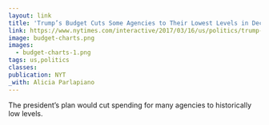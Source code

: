 ```yaml
---
layout: link
title: 'Trump’s Budget Cuts Some Agencies to Their Lowest Levels in Decades'
link: https://www.nytimes.com/interactive/2017/03/16/us/politics/trump-budget-cuts.html
image: budget-charts.png
images:
  - budget-charts-1.png
tags: us,politics
classes:
publication: NYT
_with: Alicia Parlapiano
---
```


The president’s plan would cut spending for many agencies to historically low levels.
